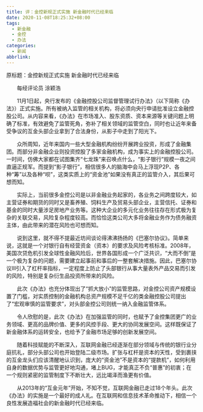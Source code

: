 ```yaml
---
title: 评：金控新规正式实施 新金融时代已经来临
date: 2020-11-08T18:25:32+08:00
tags:
  - 新金融
  - 金控
  - 办法
categories:
  - 新闻
abbrlink:
---
```


原标题：金控新规正式实施 新金融时代已经来临

　　每经评论员 涂颖浩

　　11月1日起，央行发布的《金融控股公司监督管理试行办法》（以下简称《办法》）正式实施。所有被纳入监管的相关机构，将必须向央行申请批准设立金融控股公司。从内容来看，《办法》在市场准入、股东资质、资本来源等关键问题上明确了标准，有效避免了监管死角，弥补了相关领域的监管空白，同时也让近年来备受争议的互金头部企业拿到了合法身份，从影子中走到了阳光下。

　　众所周知，近年来国内一些大型金融机构纷纷开展跨业投资，形成了金融集团。而部分非金融企业则投资控股了多家金融机构，成为事实上的金融控股公司。一时间，仿佛大家都在试图集齐“七龙珠”来召唤点什么，“影子银行”规模一夜之间直逼正规军。而提到“影子银行”，相信很多人的脑海中会马上浮现P2P、各种“筹”以及各种“呗”，这类实质上的“资金池”如果没有真正的监管介入，其后果可想而知。

　　实际上，当前很多金控公司是以非金融业务起家的，各业务之间跨度较大，如主营证券和期货的同时又是畜养殖、饲料生产及贸易头部企业，主营信托、证券和基金的同时大量涉足房地产业务等。这种大企业的多元化业务往往存在形式极为复杂的关联交易，风险复杂程度较高。而恰恰这类公司大多将金融业务作为债务融资主体，由此带来的潜在风险也可想而知。

　　说到这里，就不得不提最近坊间谈论得沸沸扬扬的《巴塞尔协议》。简单来说，这就是一个对银行自有经营资金（资本）的要求及风险考核标准。2008年，美国次贷危机引发全球性金融风险后，世界各国形成一个广泛共识，“大而不倒”是一个极为复杂的问题，需要建立起事前和事后的一整套解决措施。因此，巴塞尔协议Ⅲ引入了杠杆率指标，一定程度上防止了头部银行从事大量表外产品交易而引发的风险，特别是复杂衍生品投资所带来的风险。

　　此次《办法》也充分体现出了“抓大放小”的监管思路，对金控公司资产规模设置了门槛，对实质控制的金融机构总资产规模不足千亿的类金融控股公司提出了“宏观审慎的监管要求”，对头部金控公司则统一纳入金融监管体系。

　　令人欣慰的是，此次《办法》在加强监管的同时，也赋予了金控集团更广的业务领域、更高的品牌价值、更多的风控手段、更大的协同发展空间。这样既保证了新金融体系的运转安全，也给予了金融市场足够的创新发展空间。

　　随着科技赋能的不断深入，互联网金融已经逐渐在部分领域与传统的银行业分庭抗礼，部分头部公司也开始登陆二级市场。扩张与杠杆是资本的天性，受到裹挟的互金龙头们应该清醒地认识到，庞大的“资金池”不是资本的“提款机”，如何利用自身的数据优势与监管更好地沟通，堵上BUG，才能真正不负“普惠”的初衷；在一个规则紧密的监管制度下不断壮大，远比竭泽而渔更有价值。

　　从2013年的“互金元年”开始，不知不觉，互联网金融已走过18个年头。此次《办法》的实施是一个最好的成人礼。在互联网和信息技术革命推动下，相信一个良性发展造福社会的新金融时代已经来临。